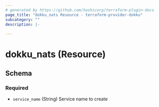 ```yaml
---
# generated by https://github.com/hashicorp/terraform-plugin-docs
page_title: "dokku_nats Resource - terraform-provider-dokku"
subcategory: ""
description: |-
  
---
```


# dokku_nats (Resource)





<!-- schema generated by tfplugindocs -->
## Schema

### Required

- `service_name` (String) Service name to create


